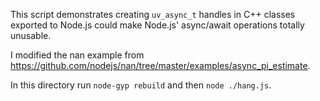This script demonstrates creating `uv_async_t` handles in C++ classes exported to Node.js could make Node.js' async/await operations totally unusable.

I modified the nan example from https://github.com/nodejs/nan/tree/master/examples/async_pi_estimate.


In this directory run `node-gyp rebuild` and then `node ./hang.js`.
